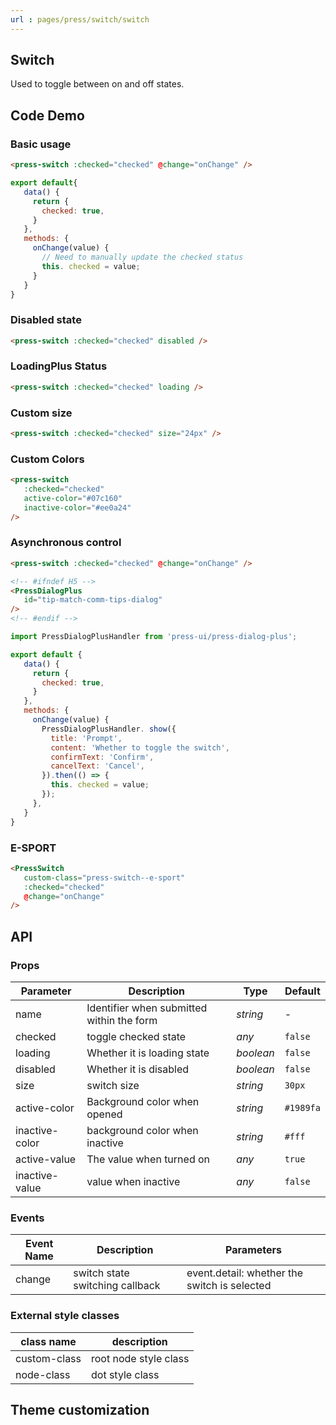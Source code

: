 ```yaml
---
url : pages/press/switch/switch
---
```


## Switch 


Used to toggle between on and off states.

## Code Demo

### Basic usage

```html
<press-switch :checked="checked" @change="onChange" />
```

```javascript
export default{
   data() {
     return {
       checked: true,
     }
   },
   methods: {
     onChange(value) {
       // Need to manually update the checked status
       this. checked = value;
     }
   }
}
```

### Disabled state

```html
<press-switch :checked="checked" disabled />
```

### LoadingPlus Status

```html
<press-switch :checked="checked" loading />
```

### Custom size

```html
<press-switch :checked="checked" size="24px" />
```

### Custom Colors

```html
<press-switch
   :checked="checked"
   active-color="#07c160"
   inactive-color="#ee0a24"
/>
```

### Asynchronous control

```html
<press-switch :checked="checked" @change="onChange" />

<!-- #ifndef H5 -->
<PressDialogPlus
   id="tip-match-comm-tips-dialog"
/>
<!-- #endif -->
```

```js
import PressDialogPlusHandler from 'press-ui/press-dialog-plus';

export default {
   data() {
     return {
       checked: true,
     }
   },
   methods: {
     onChange(value) {
       PressDialogPlusHandler. show({
         title: 'Prompt',
         content: 'Whether to toggle the switch',
         confirmText: 'Confirm',
         cancelText: 'Cancel',
       }).then(() => {
         this. checked = value;
       });
     },
   }
}
```

### E-SPORT

```html
<PressSwitch
   custom-class="press-switch--e-sport"
   :checked="checked"
   @change="onChange"
/>
```

## API

### Props

| Parameter      | Description                               | Type      | Default   |
| -------------- | ----------------------------------------- | --------- | --------- |
| name           | Identifier when submitted within the form | _string_  | -         |
| checked        | toggle checked state                      | _any_     | `false`   |
| loading        | Whether it is loading state               | _boolean_ | `false`   |
| disabled       | Whether it is disabled                    | _boolean_ | `false`   |
| size           | switch size                               | _string_  | `30px`    |
| active-color   | Background color when opened              | _string_  | `#1989fa` |
| inactive-color | background color when inactive            | _string_  | `#fff`    |
| active-value   | The value when turned on                  | _any_     | `true`    |
| inactive-value | value when inactive                       | _any_     | `false`   |

### Events

| Event Name | Description                     | Parameters                                   |
| ---------- | ------------------------------- | -------------------------------------------- |
| change     | switch state switching callback | event.detail: whether the switch is selected |

### External style classes

| class name   | description           |
| ------------ | --------------------- |
| custom-class | root node style class |
| node-class   | dot style class       |

## Theme customization

<theme-config />